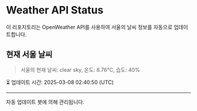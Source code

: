 
# Weather API Status

이 리포지토리는 OpenWeather API를 사용하여 서울의 날씨 정보를 자동으로 업데이트합니다.

## 현재 서울 날씨
> 서울의 현재 날씨: clear sky, 온도: 8.76°C, 습도: 40%

⏳ 업데이트 시간: 2025-03-08 02:40:50 (UTC)

---
자동 업데이트 봇에 의해 관리됩니다.
